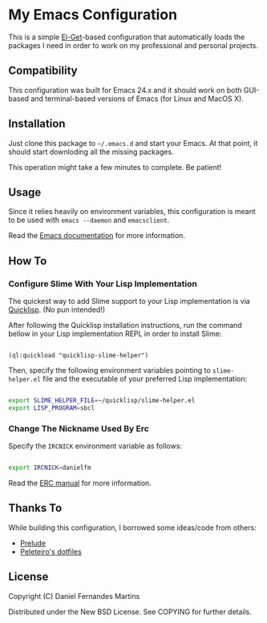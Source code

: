 # My Emacs Configuration

This is a simple [El-Get](https://github.com/dimitri/el-get)-based
configuration that automatically loads the packages I need in order to work
on my professional and personal projects.


## Compatibility

This configuration was built for Emacs 24.x and it should work on both
GUI-based and terminal-based versions of Emacs (for Linux and MacOS X).


## Installation

Just clone this package to `~/.emacs.d` and start your Emacs. At that point,
it should start downloding all the missing packages.

This operation might take a few minutes to complete. Be patient!


## Usage

Since it relies heavily on environment variables, this configuration is
meant to be used with `emacs --daemon` and `emacsclient`.

Read the [Emacs documentation](http://www.gnu.org/software/emacs/manual/html_node/emacs/Emacs-Server.html)
for more information.


## How To

### Configure Slime With Your Lisp Implementation

The quickest way to add Slime support to your Lisp implementation is via
[Quicklisp](http://www.quicklisp.org/beta/). (No pun intended!)

After following the Quicklisp installation instructions, run the command
bellow in your Lisp implementation REPL in order to install Slime:

````common-lisp

(ql:quickload "quicklisp-slime-helper")
````

Then, specify the following environment variables pointing to
`slime-helper.el` file and the executable of your preferred Lisp
implementation:

````bash

export SLIME_HELPER_FILE=~/quicklisp/slime-helper.el
export LISP_PROGRAM=sbcl
````


### Change The Nickname Used By Erc

Specify the `IRCNICK` environment variable as follows:

````bash

export IRCNICK=danielfm
````

Read the [ERC manual](http://www.gnu.org/software/emacs/manual/html_mono/erc.html)
for more information.


## Thanks To

While building this configuration, I borrowed some ideas/code from others:

* [Prelude](https://github.com/bbatsov/prelude)
* [Peleteiro's dotfiles](https://github.com/peleteiro/dotfiles)


## License

Copyright (C) Daniel Fernandes Martins

Distributed under the New BSD License. See COPYING for further details.
